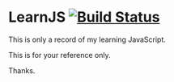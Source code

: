 # LearnJS [![Build Status](https://travis-ci.org/merrye/learnJS.svg?branch=master)](https://travis-ci.org/merrye/learnJS)
This is only a record of my learning JavaScript.

This is for your reference only.

Thanks.